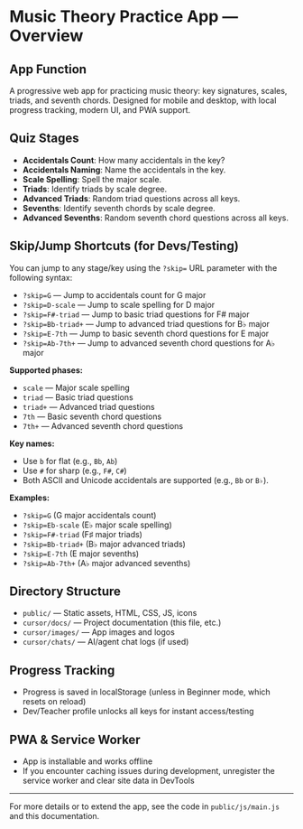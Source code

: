# Music Theory Practice App — Overview

## App Function
A progressive web app for practicing music theory: key signatures, scales, triads, and seventh chords. Designed for mobile and desktop, with local progress tracking, modern UI, and PWA support.

## Quiz Stages
- **Accidentals Count**: How many accidentals in the key?  
- **Accidentals Naming**: Name the accidentals in the key.  
- **Scale Spelling**: Spell the major scale.  
- **Triads**: Identify triads by scale degree.  
- **Advanced Triads**: Random triad questions across all keys. 
- **Sevenths**: Identify seventh chords by scale degree.  
- **Advanced Sevenths**: Random seventh chord questions across all keys.  

## Skip/Jump Shortcuts (for Devs/Testing)
You can jump to any stage/key using the `?skip=` URL parameter with the following syntax:

- `?skip=G` — Jump to accidentals count for G major  
- `?skip=D-scale` — Jump to scale spelling for D major  
- `?skip=F#-triad` — Jump to basic triad questions for F# major  
- `?skip=Bb-triad+` — Jump to advanced triad questions for B♭ major  
- `?skip=E-7th` — Jump to basic seventh chord questions for E major  
- `?skip=Ab-7th+` — Jump to advanced seventh chord questions for A♭ major  

**Supported phases:**
- `scale` — Major scale spelling  
- `triad` — Basic triad questions  
- `triad+` — Advanced triad questions  
- `7th` — Basic seventh chord questions  
- `7th+` — Advanced seventh chord questions  

**Key names:**  
- Use `b` for flat (e.g., `Bb`, `Ab`)  
- Use `#` for sharp (e.g., `F#`, `C#`)  
- Both ASCII and Unicode accidentals are supported (e.g., `Bb` or `B♭`).  

**Examples:**  
- `?skip=G` (G major accidentals count)  
- `?skip=Eb-scale` (E♭ major scale spelling)  
- `?skip=F#-triad` (F♯ major triads)  
- `?skip=Bb-triad+` (B♭ major advanced triads)  
- `?skip=E-7th` (E major sevenths)  
- `?skip=Ab-7th+` (A♭ major advanced sevenths)  

## Directory Structure
- `public/` — Static assets, HTML, CSS, JS, icons  
- `cursor/docs/` — Project documentation (this file, etc.)  
- `cursor/images/` — App images and logos  
- `cursor/chats/` — AI/agent chat logs (if used)  

## Progress Tracking
- Progress is saved in localStorage (unless in Beginner mode, which resets on reload)  
- Dev/Teacher profile unlocks all keys for instant access/testing  

## PWA & Service Worker
- App is installable and works offline  
- If you encounter caching issues during development, unregister the service worker and clear site data in DevTools  

---
For more details or to extend the app, see the code in `public/js/main.js` and this documentation. 